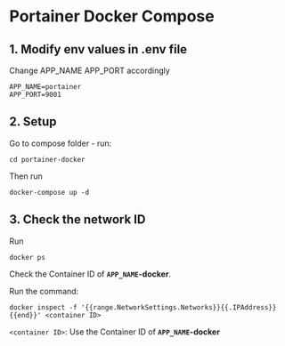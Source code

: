 # Portainer Docker Compose

## 1. Modify env values in **.env** file

Change APP_NAME APP_PORT accordingly

```
APP_NAME=portainer
APP_PORT=9001
```

## 2. Setup
Go to compose folder - run:
```
cd portainer-docker
```

Then run
```
docker-compose up -d
```

## 3. Check the network ID

Run 
```
docker ps
```

Check the Container ID of **`APP_NAME`-docker**.

Run the command:
```
docker inspect -f '{{range.NetworkSettings.Networks}}{{.IPAddress}}{{end}}' <container ID>
```

`<container ID>`: Use the Container ID of **`APP_NAME`-docker**
  
 
